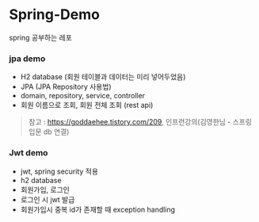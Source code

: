 # Spring-Demo
spring 공부하는 레포

### jpa demo 
* H2 database (회원 테이블과 데이터는 미리 넣어두었음)
* JPA (JPA Repository 사용법)
* domain, repository, service, controller
* 회원 이름으로 조회, 회원 전체 조회 (rest api)
> 참고 : https://goddaehee.tistory.com/209, 인프런강의(김영한님 - 스프링 입문 db 연결)

### Jwt demo
* jwt, spring security 적용
* h2 database
* 회원가입, 로그인
* 로그인 시 jwt 발급
* 회원가입시 중복 id가 존재할 때 exception handling
